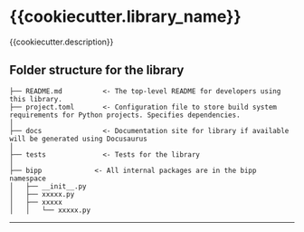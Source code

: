 {{cookiecutter.library_name}}
==============================

{{cookiecutter.description}}

Folder structure for the library
------------

    ├── README.md          <- The top-level README for developers using this library.
    ├── project.toml       <- Configuration file to store build system requirements for Python projects. Specifies dependencies.
    │
    ├── docs               <- Documentation site for library if available will be generated using Docusaurus
    │
    ├── tests              <- Tests for the library
    │
    ├── bipp             <- All internal packages are in the bipp namespace
    │   ├── __init__.py    
    │   ├── xxxxx.py       
    │   ├── xxxxx          
    │   │   └── xxxxx.py

--------

